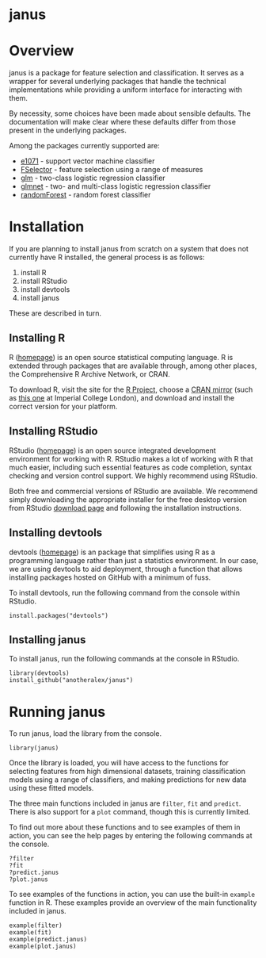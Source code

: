 <!-- README.md is generated from README.Rmd. Please edit that file -->
janus
=====

Overview
========

janus is a package for feature selection and classification. It serves as a wrapper for several underlying packages that handle the technical implementations while providing a uniform interface for interacting with them.

By necessity, some choices have been made about sensible defaults. The documentation will make clear where these defaults differ from those present in the underlying packages.

Among the packages currently supported are:

-   [e1071](https://cran.r-project.org/web/packages/e1071/index.html) - support vector machine classifier
-   [FSelector](https://cran.r-project.org/web/packages/FSelector/index.html) - feature selection using a range of measures
-   [glm]() - two-class logistic regression classifier
-   [glmnet](https://cran.r-project.org/web/packages/glmnet/index.html) - two- and multi-class logistic regression classifier
-   [randomForest](https://cran.r-project.org/web/packages/randomForest/index.html) - random forest classifier

Installation
============

If you are planning to install janus from scratch on a system that does not currently have R installed, the general process is as follows:

1.  install R
2.  install RStudio
3.  install devtools
4.  install janus

These are described in turn.

Installing R
------------

R ([homepage](http://www.r-project.org/)) is an open source statistical computing language. R is extended through packages that are available through, among other places, the Comprehensive R Archive Network, or CRAN.

To download R, visit the site for the [R Project](https://www.r-project.org/), choose a [CRAN mirror](https://cran.r-project.org/mirrors.html) (such as [this one](http://cran.ma.imperial.ac.uk/) at Imperial College London), and download and install the correct version for your platform.

Installing RStudio
------------------

RStudio ([homepage](https://www.rstudio.com)) is an open source integrated development environment for working with R. RStudio makes a lot of working with R that much easier, including such essential features as code completion, syntax checking and version control support. We highly recommend using RStudio.

Both free and commercial versions of RStudio are available. We recommend simply downloading the appropriate installer for the free desktop version from RStudio [download page](https://www.rstudio.com/products/rstudio/download/) and following the installation instructions.

Installing devtools
-------------------

devtools ([homepage](https://github.com/hadley/devtools/)) is an package that simplifies using R as a programming language rather than just a statistics environment. In our case, we are using devtools to aid deployment, through a function that allows installing packages hosted on GitHub with a minimum of fuss.

To install devtools, run the following command from the console within RStudio.

    install.packages("devtools")

Installing janus
----------------

To install janus, run the following commands at the console in RStudio.

    library(devtools)
    install_github("anotheralex/janus")

Running janus
=============

To run janus, load the library from the console.

    library(janus)

Once the library is loaded, you will have access to the functions for selecting features from high dimensional datasets, training classification models using a range of classifiers, and making predictions for new data using these fitted models.

The three main functions included in janus are `filter`, `fit` and `predict`. There is also support for a `plot` command, though this is currently limited.

To find out more about these functions and to see examples of them in action, you can see the help pages by entering the following commands at the console.

    ?filter
    ?fit
    ?predict.janus
    ?plot.janus

To see examples of the functions in action, you can use the built-in `example` function in R. These examples provide an overview of the main functionality included in janus.

    example(filter)
    example(fit)
    example(predict.janus)
    example(plot.janus)
